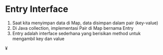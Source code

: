 # Entry Interface

1. Saat kita menyimpan data di Map, data disimpan dalam pair (key-value)
2. Di Java collection, implementasi Pair di Map bernama Entry
3. Entry adalah interface sederhana yang berisikan method untuk mengambil key dan value

¥ 